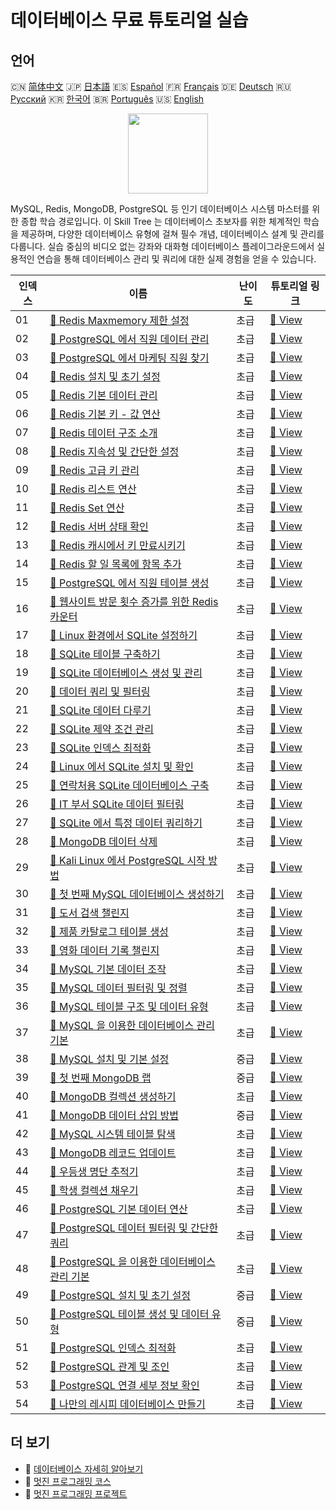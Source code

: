 # 데이터베이스 무료 튜토리얼 실습

## 언어

🇨🇳 [简体中文](README_zh.md) 🇯🇵 [日本語](README_ja.md) 🇪🇸 [Español](README_es.md) 🇫🇷 [Français](README_fr.md) 🇩🇪 [Deutsch](README_de.md) 🇷🇺 [Русский](README_ru.md) 🇰🇷 [한국어](README_ko.md) 🇧🇷 [Português](README_pt.md) 🇺🇸 [English](README.md) 

<div align="center">
<img width="128px" src="https://file.labex.io/path/S2s0kYPxCISr.png">
</div>

MySQL, Redis, MongoDB, PostgreSQL 등 인기 데이터베이스 시스템 마스터를 위한 종합 학습 경로입니다. 이 Skill Tree 는 데이터베이스 초보자를 위한 체계적인 학습을 제공하며, 다양한 데이터베이스 유형에 걸쳐 필수 개념, 데이터베이스 설계 및 관리를 다룹니다. 실습 중심의 비디오 없는 강좌와 대화형 데이터베이스 플레이그라운드에서 실용적인 연습을 통해 데이터베이스 관리 및 쿼리에 대한 실제 경험을 얻을 수 있습니다.

|   인덱스 | 이름                                                                                                                                          | 난이도   | 튜토리얼 링크                                                                                              |
|----------|-----------------------------------------------------------------------------------------------------------------------------------------------|----------|------------------------------------------------------------------------------------------------------------|
|       01 | [📖 Redis Maxmemory 제한 설정](https://labex.io/ko/tutorials/redis-configure-redis-maxmemory-limit-552162)                                    | 초급     | [🔗 View](https://labex.io/ko/tutorials/redis-configure-redis-maxmemory-limit-552162)                      |
|       02 | [📖 PostgreSQL 에서 직원 데이터 관리](https://labex.io/ko/tutorials/postgresql-manage-employee-data-in-postgresql-551130)                     | 초급     | [🔗 View](https://labex.io/ko/tutorials/postgresql-manage-employee-data-in-postgresql-551130)              |
|       03 | [📖 PostgreSQL 에서 마케팅 직원 찾기](https://labex.io/ko/tutorials/postgresql-find-marketing-employees-in-postgresql-551146)                 | 초급     | [🔗 View](https://labex.io/ko/tutorials/postgresql-find-marketing-employees-in-postgresql-551146)          |
|       04 | [📖 Redis 설치 및 초기 설정](https://labex.io/ko/tutorials/redis-installation-and-initial-setup-of-redis-552075)                              | 초급     | [🔗 View](https://labex.io/ko/tutorials/redis-installation-and-initial-setup-of-redis-552075)              |
|       05 | [📖 Redis 기본 데이터 관리](https://labex.io/ko/tutorials/redis-basic-data-management-in-redis-552076)                                        | 초급     | [🔗 View](https://labex.io/ko/tutorials/redis-basic-data-management-in-redis-552076)                       |
|       06 | [📖 Redis 기본 키 - 값 연산](https://labex.io/ko/tutorials/redis-basic-key-value-operations-in-redis-552077)                                  | 초급     | [🔗 View](https://labex.io/ko/tutorials/redis-basic-key-value-operations-in-redis-552077)                  |
|       07 | [📖 Redis 데이터 구조 소개](https://labex.io/ko/tutorials/redis-introduction-to-redis-data-structures-552078)                                 | 초급     | [🔗 View](https://labex.io/ko/tutorials/redis-introduction-to-redis-data-structures-552078)                |
|       08 | [📖 Redis 지속성 및 간단한 설정](https://labex.io/ko/tutorials/redis-persistence-and-simple-configuration-in-redis-552079)                    | 초급     | [🔗 View](https://labex.io/ko/tutorials/redis-persistence-and-simple-configuration-in-redis-552079)        |
|       09 | [📖 Redis 고급 키 관리](https://labex.io/ko/tutorials/redis-redis-advanced-key-management-552094)                                             | 초급     | [🔗 View](https://labex.io/ko/tutorials/redis-redis-advanced-key-management-552094)                        |
|       10 | [📖 Redis 리스트 연산](https://labex.io/ko/tutorials/redis-redis-list-operations-552098)                                                      | 초급     | [🔗 View](https://labex.io/ko/tutorials/redis-redis-list-operations-552098)                                |
|       11 | [📖 Redis Set 연산](https://labex.io/ko/tutorials/redis-redis-set-operations-552104)                                                          | 초급     | [🔗 View](https://labex.io/ko/tutorials/redis-redis-set-operations-552104)                                 |
|       12 | [📖 Redis 서버 상태 확인](https://labex.io/ko/tutorials/redis-verify-redis-server-status-552152)                                              | 초급     | [🔗 View](https://labex.io/ko/tutorials/redis-verify-redis-server-status-552152)                           |
|       13 | [📖 Redis 캐시에서 키 만료시키기](https://labex.io/ko/tutorials/redis-expire-keys-in-redis-cache-552156)                                      | 초급     | [🔗 View](https://labex.io/ko/tutorials/redis-expire-keys-in-redis-cache-552156)                           |
|       14 | [📖 Redis 할 일 목록에 항목 추가](https://labex.io/ko/tutorials/redis-add-item-to-redis-to-do-list-552161)                                    | 초급     | [🔗 View](https://labex.io/ko/tutorials/redis-add-item-to-redis-to-do-list-552161)                         |
|       15 | [📖 PostgreSQL 에서 직원 테이블 생성](https://labex.io/ko/tutorials/postgresql-create-employee-table-in-postgresql-551115)                    | 초급     | [🔗 View](https://labex.io/ko/tutorials/postgresql-create-employee-table-in-postgresql-551115)             |
|       16 | [📖 웹사이트 방문 횟수 증가를 위한 Redis 카운터](https://labex.io/ko/tutorials/redis-increment-redis-counter-for-website-visits-552163)       | 초급     | [🔗 View](https://labex.io/ko/tutorials/redis-increment-redis-counter-for-website-visits-552163)           |
|       17 | [📖 Linux 환경에서 SQLite 설정하기](https://labex.io/ko/tutorials/sqlite-setting-up-sqlite-in-linux-552335)                                   | 초급     | [🔗 View](https://labex.io/ko/tutorials/sqlite-setting-up-sqlite-in-linux-552335)                          |
|       18 | [📖 SQLite 테이블 구축하기](https://labex.io/ko/tutorials/sqlite-building-tables-in-sqlite-552336)                                            | 초급     | [🔗 View](https://labex.io/ko/tutorials/sqlite-building-tables-in-sqlite-552336)                           |
|       19 | [📖 SQLite 데이터베이스 생성 및 관리](https://labex.io/ko/tutorials/sqlite-creating-and-managing-sqlite-databases-552337)                     | 초급     | [🔗 View](https://labex.io/ko/tutorials/sqlite-creating-and-managing-sqlite-databases-552337)              |
|       20 | [📖 데이터 쿼리 및 필터링](https://labex.io/ko/tutorials/sqlite-querying-and-filtering-data-552338)                                           | 초급     | [🔗 View](https://labex.io/ko/tutorials/sqlite-querying-and-filtering-data-552338)                         |
|       21 | [📖 SQLite 데이터 다루기](https://labex.io/ko/tutorials/sqlite-working-with-data-in-sqlite-552340)                                            | 초급     | [🔗 View](https://labex.io/ko/tutorials/sqlite-working-with-data-in-sqlite-552340)                         |
|       22 | [📖 SQLite 제약 조건 관리](https://labex.io/ko/tutorials/sqlite-sqlite-constraint-management-552545)                                          | 초급     | [🔗 View](https://labex.io/ko/tutorials/sqlite-sqlite-constraint-management-552545)                        |
|       23 | [📖 SQLite 인덱스 최적화](https://labex.io/ko/tutorials/sqlite-sqlite-index-optimization-552552)                                              | 초급     | [🔗 View](https://labex.io/ko/tutorials/sqlite-sqlite-index-optimization-552552)                           |
|       24 | [📖 Linux 에서 SQLite 설치 및 확인](https://labex.io/ko/tutorials/sqlite-install-and-verify-sqlite-on-linux-552579)                           | 초급     | [🔗 View](https://labex.io/ko/tutorials/sqlite-install-and-verify-sqlite-on-linux-552579)                  |
|       25 | [📖 연락처용 SQLite 데이터베이스 구축](https://labex.io/ko/tutorials/sqlite-build-sqlite-database-for-contacts-552582)                        | 초급     | [🔗 View](https://labex.io/ko/tutorials/sqlite-build-sqlite-database-for-contacts-552582)                  |
|       26 | [📖 IT 부서 SQLite 데이터 필터링](https://labex.io/ko/tutorials/sqlite-filter-sqlite-data-for-it-department-552585)                           | 초급     | [🔗 View](https://labex.io/ko/tutorials/sqlite-filter-sqlite-data-for-it-department-552585)                |
|       27 | [📖 SQLite 에서 특정 데이터 쿼리하기](https://labex.io/ko/tutorials/sqlite-query-specific-data-in-sqlite-552586)                              | 초급     | [🔗 View](https://labex.io/ko/tutorials/sqlite-query-specific-data-in-sqlite-552586)                       |
|       28 | [📖 MongoDB 데이터 삭제](https://labex.io/ko/tutorials/mongodb-delete-mongodb-data-420822)                                                    | 초급     | [🔗 View](https://labex.io/ko/tutorials/mongodb-delete-mongodb-data-420822)                                |
|       29 | [📖 Kali Linux 에서 PostgreSQL 시작 방법](https://labex.io/ko/tutorials/kali-how-to-start-postgresql-in-kali-linux-417476)                    | 초급     | [🔗 View](https://labex.io/ko/tutorials/kali-how-to-start-postgresql-in-kali-linux-417476)                 |
|       30 | [📖 첫 번째 MySQL 데이터베이스 생성하기](https://labex.io/ko/tutorials/mysql-create-your-first-mysql-database-418265)                         | 초급     | [🔗 View](https://labex.io/ko/tutorials/mysql-create-your-first-mysql-database-418265)                     |
|       31 | [📖 도서 검색 챌린지](https://labex.io/ko/tutorials/mysql-book-search-challenge-418297)                                                       | 초급     | [🔗 View](https://labex.io/ko/tutorials/mysql-book-search-challenge-418297)                                |
|       32 | [📖 제품 카탈로그 테이블 생성](https://labex.io/ko/tutorials/mysql-create-a-product-catalog-table-418298)                                     | 초급     | [🔗 View](https://labex.io/ko/tutorials/mysql-create-a-product-catalog-table-418298)                       |
|       33 | [📖 영화 데이터 기록 챌린지](https://labex.io/ko/tutorials/mysql-record-movie-data-challenge-418302)                                          | 초급     | [🔗 View](https://labex.io/ko/tutorials/mysql-record-movie-data-challenge-418302)                          |
|       34 | [📖 MySQL 기본 데이터 조작](https://labex.io/ko/tutorials/sql-mysql-basic-data-manipulation-418303)                                           | 초급     | [🔗 View](https://labex.io/ko/tutorials/sql-mysql-basic-data-manipulation-418303)                          |
|       35 | [📖 MySQL 데이터 필터링 및 정렬](https://labex.io/ko/tutorials/mysql-mysql-data-filtering-and-sorting-418305)                                 | 초급     | [🔗 View](https://labex.io/ko/tutorials/mysql-mysql-data-filtering-and-sorting-418305)                     |
|       36 | [📖 MySQL 테이블 구조 및 데이터 유형](https://labex.io/ko/tutorials/mysql-mysql-table-structure-and-data-types-418307)                        | 초급     | [🔗 View](https://labex.io/ko/tutorials/mysql-mysql-table-structure-and-data-types-418307)                 |
|       37 | [📖 MySQL 을 이용한 데이터베이스 관리 기본](https://labex.io/ko/tutorials/mysql-database-management-fundamentals-with-mysql-418414)           | 초급     | [🔗 View](https://labex.io/ko/tutorials/mysql-database-management-fundamentals-with-mysql-418414)          |
|       38 | [📖 MySQL 설치 및 기본 설정](https://labex.io/ko/tutorials/mysql-installation-and-basic-configuration-of-mysql-418415)                        | 중급     | [🔗 View](https://labex.io/ko/tutorials/mysql-installation-and-basic-configuration-of-mysql-418415)        |
|       39 | [📖 첫 번째 MongoDB 랩](https://labex.io/ko/tutorials/mongodb-your-first-mongodb-lab-420660)                                                  | 중급     | [🔗 View](https://labex.io/ko/tutorials/mongodb-your-first-mongodb-lab-420660)                             |
|       40 | [📖 MongoDB 컬렉션 생성하기](https://labex.io/ko/tutorials/mongodb-create-mongodb-collection-420695)                                          | 초급     | [🔗 View](https://labex.io/ko/tutorials/mongodb-create-mongodb-collection-420695)                          |
|       41 | [📖 MongoDB 데이터 삽입 방법](https://labex.io/ko/tutorials/mongodb-insert-data-in-mongodb-420696)                                            | 중급     | [🔗 View](https://labex.io/ko/tutorials/mongodb-insert-data-in-mongodb-420696)                             |
|       42 | [📖 MySQL 시스템 테이블 탐색](https://labex.io/ko/tutorials/mysql-explore-mysql-system-tables-391702)                                         | 초급     | [🔗 View](https://labex.io/ko/tutorials/mysql-explore-mysql-system-tables-391702)                          |
|       43 | [📖 MongoDB 레코드 업데이트](https://labex.io/ko/tutorials/mongodb-update-mongodb-records-420823)                                             | 초급     | [🔗 View](https://labex.io/ko/tutorials/mongodb-update-mongodb-records-420823)                             |
|       44 | [📖 우등생 명단 추적기](https://labex.io/ko/tutorials/mongodb-honor-roll-tracker-425476)                                                      | 초급     | [🔗 View](https://labex.io/ko/tutorials/mongodb-honor-roll-tracker-425476)                                 |
|       45 | [📖 학생 컬렉션 채우기](https://labex.io/ko/tutorials/mongodb-populate-the-students-collection-425481)                                        | 초급     | [🔗 View](https://labex.io/ko/tutorials/mongodb-populate-the-students-collection-425481)                   |
|       46 | [📖 PostgreSQL 기본 데이터 연산](https://labex.io/ko/tutorials/postgresql-basic-data-operations-in-postgresql-550897)                         | 초급     | [🔗 View](https://labex.io/ko/tutorials/postgresql-basic-data-operations-in-postgresql-550897)             |
|       47 | [📖 PostgreSQL 데이터 필터링 및 간단한 쿼리](https://labex.io/ko/tutorials/postgresql-data-filtering-and-simple-queries-in-postgresql-550898) | 초급     | [🔗 View](https://labex.io/ko/tutorials/postgresql-data-filtering-and-simple-queries-in-postgresql-550898) |
|       48 | [📖 PostgreSQL 을 이용한 데이터베이스 관리 기본](https://labex.io/ko/tutorials/postgresql-database-management-basics-with-postgresql-550899)  | 초급     | [🔗 View](https://labex.io/ko/tutorials/postgresql-database-management-basics-with-postgresql-550899)      |
|       49 | [📖 PostgreSQL 설치 및 초기 설정](https://labex.io/ko/tutorials/postgresql-installation-and-initial-setup-of-postgresql-550900)               | 중급     | [🔗 View](https://labex.io/ko/tutorials/postgresql-installation-and-initial-setup-of-postgresql-550900)    |
|       50 | [📖 PostgreSQL 테이블 생성 및 데이터 유형](https://labex.io/ko/tutorials/postgresql-postgresql-table-creation-and-data-types-550901)          | 중급     | [🔗 View](https://labex.io/ko/tutorials/postgresql-postgresql-table-creation-and-data-types-550901)        |
|       51 | [📖 PostgreSQL 인덱스 최적화](https://labex.io/ko/tutorials/postgresql-data-filtering-and-simple-queries-in-postgresql-550955)                | 초급     | [🔗 View](https://labex.io/ko/tutorials/postgresql-data-filtering-and-simple-queries-in-postgresql-550955) |
|       52 | [📖 PostgreSQL 관계 및 조인](https://labex.io/ko/tutorials/postgresql-postgresql-relationships-and-joins-550959)                              | 초급     | [🔗 View](https://labex.io/ko/tutorials/postgresql-postgresql-relationships-and-joins-550959)              |
|       53 | [📖 PostgreSQL 연결 세부 정보 확인](https://labex.io/ko/tutorials/postgresql-verify-postgresql-connection-details-551083)                     | 초급     | [🔗 View](https://labex.io/ko/tutorials/postgresql-verify-postgresql-connection-details-551083)            |
|       54 | [📖 나만의 레시피 데이터베이스 만들기](https://labex.io/ko/tutorials/postgresql-create-your-own-recipe-database-551100)                       | 초급     | [🔗 View](https://labex.io/ko/tutorials/postgresql-create-your-own-recipe-database-551100)                 |

## 더 보기

- 🔗 [데이터베이스 자세히 알아보기](https://labex.io/ko/skilltrees/database)
- 🔗 [멋진 프로그래밍 코스](https://github.com/labex-labs/awesome-programming-courses)
- 🔗 [멋진 프로그래밍 프로젝트](https://github.com/labex-labs/awesome-programming-projects)

